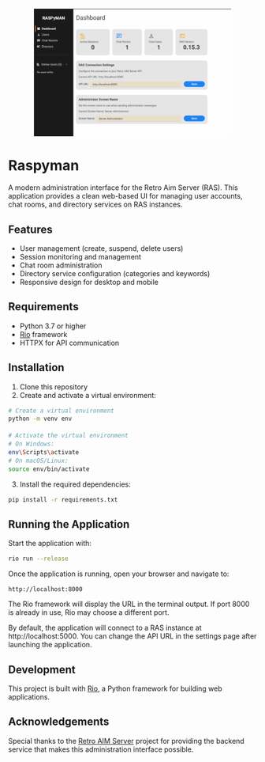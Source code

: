 <p align="center">
  <img src="screenshot" width="400">
</p>

# Raspyman

A modern administration interface for the Retro Aim Server (RAS). This application provides a clean web-based UI for managing user accounts, chat rooms, and directory services on RAS instances.

## Features

- User management (create, suspend, delete users)
- Session monitoring and management
- Chat room administration
- Directory service configuration (categories and keywords)
- Responsive design for desktop and mobile

## Requirements

- Python 3.7 or higher
- [Rio](https://rio.dev/) framework
- HTTPX for API communication

## Installation

1. Clone this repository
2. Create and activate a virtual environment:

```bash
# Create a virtual environment
python -m venv env

# Activate the virtual environment
# On Windows:
env\Scripts\activate
# On macOS/Linux:
source env/bin/activate
```

3. Install the required dependencies:

```bash
pip install -r requirements.txt
```

## Running the Application

Start the application with:

```bash
rio run --release
```

Once the application is running, open your browser and navigate to:

```
http://localhost:8000
```

The Rio framework will display the URL in the terminal output. If port 8000 is already in use, Rio may choose a different port.

By default, the application will connect to a RAS instance at http://localhost:5000. 
You can change the API URL in the settings page after launching the application.

## Development

This project is built with [Rio](https://rio.dev/), a Python framework for building web applications.

## Acknowledgements

Special thanks to the [Retro AIM Server](https://github.com/mk6i/retro-aim-server) project for providing the backend service that makes this administration interface possible.
